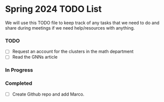 # Spring 2024 TODO List

We will use this TODO file to keep track of any tasks that we need to do and share during meetings if we need help/resources with anything.

### TODO 

- [ ] Request an account for the clusters in the math department
- [ ] Read the GNNs article

### In Progress

### Completed

- [ ] Create Github repo and add Marco.